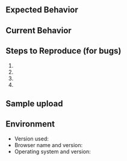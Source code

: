 ## Expected Behavior
<!--- If you're describing a bug, tell us what should happen -->
<!--- If you're suggesting a change/improvement, tell us how it should work -->

## Current Behavior
<!--- If describing a bug, tell us what happens instead of the expected behavior -->
<!--- If suggesting a change/improvement, explain the difference from current behavior -->

## Steps to Reproduce (for bugs)
<!--- Provide an unambiguous set of steps to reproduce this bug -->
1.
2.
3.
4.

## Sample upload
<!--- Please `clinic upload` your generated sample and paste the link here -->

## Environment
* Version used: <!--- e.g. Clinic v0.8.1 Doctor v2.4.1 -->
* Browser name and version: <!--- e.g. Chrome 67.0.3396.87 (Official Build) (64-bit) -->
* Operating system and version: <!--- e.g. OSX El Capitan 10.11.5 -->
